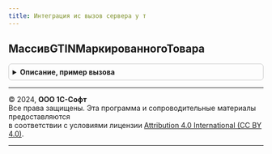 ```yaml
---
title: Интеграция ис вызов сервера у т
---
```



## МассивGTINМаркированногоТовара
<details style="margin: 1em 0; padding: 0.5em; border: 1px solid #ccc; border-radius: 6px;">

<summary style="font-weight: bold; cursor: pointer;">Описание, пример вызова</summary>

```bsl

// Получает массив GTIN для переданного товара и характеристики
//
// Параметры:
//  Номенклатура   - СправочникСсылка.Номенклатура - номенклатура (маркируемый товар).
//  Характеристика - СправочникСсылка.ХарактеристикиНоменклатуры - характеристика номенклатуры (маркируемого товара).
//
// Возвращаемое значение:
//  Массив - массив GTIN
//
Функция МассивGTINМаркированногоТовара(Номенклатура, Характеристика) Экспорт
```

Пример вызова
```bsl
Результат = ИнтеграцияИСВызовСервераУТ.МассивGTINМаркированногоТовара(Номенклатура, Характеристика) 
```
</details>

---

© 2024, **ООО 1С-Софт**  
Все права защищены. Эта программа и сопроводительные материалы предоставляются  
в соответствии с условиями лицензии [Attribution 4.0 International (CC BY 4.0)](https://creativecommons.org/licenses/by/4.0/legalcode).

---
